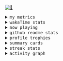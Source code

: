 [![🐙](https://hits.seeyoufarm.com/api/count/incr/badge.svg?url=https%3A%2F%2Fgithub.com%2Fktnkk%2Fhit-counter&count_bg=%23070707&title_bg=%23070707&icon=&icon_color=%23E7E7E7&title=visitors&edge_flat=true)](https://hits.seeyoufarm.com)

<details>
  <summary> <samp>my metrics</samp></summary>
  
  <br>
  
 ![🐳](https://github.com/kkhys/kkhys/blob/main/github-metrics.svg)
  
  ***
</details>

<details>
  <summary> <samp>wakaTime stats</samp></summary>
  
  <br>
  
<!--START_SECTION:waka-->
![Code Time](http://img.shields.io/badge/Code%20Time-5%2C176%20hrs%204%20mins-blue)

**🐱 My GitHub Data** 

> 📦 5.2 MB Used in GitHub's Storage 
 > 
> 🏆 2,789 Contributions in the Year 2024
 > 
> 💼 Opted to Hire
 > 
> 📜 9 Public Repositories 
 > 
> 🔑 23 Private Repositories 
 > 
**I'm a Night 🦉** 

```text
🌞 Morning                15468 commits       ███████░░░░░░░░░░░░░░░░░░   27.55 % 
🌆 Daytime                10907 commits       █████░░░░░░░░░░░░░░░░░░░░   19.42 % 
🌃 Evening                26089 commits       ████████████░░░░░░░░░░░░░   46.46 % 
🌙 Night                  3687 commits        ██░░░░░░░░░░░░░░░░░░░░░░░   06.57 % 
```
📅 **I'm Most Productive on Sunday** 

```text
Monday                   5867 commits        ███░░░░░░░░░░░░░░░░░░░░░░   10.45 % 
Tuesday                  7398 commits        ███░░░░░░░░░░░░░░░░░░░░░░   13.18 % 
Wednesday                7735 commits        ███░░░░░░░░░░░░░░░░░░░░░░   13.78 % 
Thursday                 7962 commits        ████░░░░░░░░░░░░░░░░░░░░░   14.18 % 
Friday                   8203 commits        ████░░░░░░░░░░░░░░░░░░░░░   14.61 % 
Saturday                 8873 commits        ████░░░░░░░░░░░░░░░░░░░░░   15.80 % 
Sunday                   10113 commits       █████░░░░░░░░░░░░░░░░░░░░   18.01 % 
```


📊 **This Week I Spent My Time On** 

```text
🕑︎ Time Zone: Asia/Tokyo

💬 Programming Languages: 
Other                    34 hrs 1 min        ██████████████░░░░░░░░░░░   56.55 % 
Java                     13 hrs 21 mins      ██████░░░░░░░░░░░░░░░░░░░   22.19 % 
TypeScript               6 hrs 14 mins       ███░░░░░░░░░░░░░░░░░░░░░░   10.37 % 
CSS                      1 hr 27 mins        █░░░░░░░░░░░░░░░░░░░░░░░░   02.42 % 
JSON                     54 mins             ░░░░░░░░░░░░░░░░░░░░░░░░░   01.50 % 

🔥 Editors: 
Chrome                   43 hrs 4 mins       ██████████████████░░░░░░░   71.59 % 
IntelliJ IDEA            13 hrs 29 mins      ██████░░░░░░░░░░░░░░░░░░░   22.44 % 
WebStorm                 3 hrs 34 mins       █░░░░░░░░░░░░░░░░░░░░░░░░   05.95 % 
DataGrip                 0 secs              ░░░░░░░░░░░░░░░░░░░░░░░░░   00.02 % 

💻 Operating System: 
Mac                      60 hrs 10 mins      █████████████████████████   100.00 % 
```


 Last Updated on 2024/11/27 18:54:15 UTC
<!--END_SECTION:waka-->
  
  ***
</details>


<details>
  <summary> <samp>now playing</samp></summary>
  
  <br>
 
 [![🐟](https://spotify-github-profile.vercel.app/api/view?uid=31ryofms4dnv7mrohhepo4c4zgqu&cover_image=true&theme=default&show_offline=false&background_color=121212&bar_color=53b14f&bar_color_cover=false)](https://open.spotify.com/user/31ryofms4dnv7mrohhepo4c4zgqu)
  
  ***
</details>

<details>
  <summary> <samp>github readme stats</samp></summary>
  
  <br>
  
 <p align="left"> 
  <img alt="🐠" src="https://github-readme-stats.vercel.app/api?username=kkhys&count_private=true&show_icons=true&theme=dark&include_all_commits=true" />
  <img alt="🐟" src="https://github-readme-stats.vercel.app/api/top-langs/?username=kkhys&layout=compact&theme=dark&langs_count=10&hide=HTML,CSS,SCSS" />
</p>
  
  ***
</details>

<details>
  <summary> <samp>profile trophies</samp></summary>
  
  <br>
  
  [![🐬](https://github-profile-trophy.vercel.app/?username=kkhys&rank=SECRET,SSS,SS,S,AAA,AA,A&theme=darkhub&row=1&margin-w=10&no-bg=true)](https://github.com/ryo-ma/github-profile-trophy)
  
  ***
</details>

<details>
  <summary> <samp>summary cards</samp></summary>
  
  <br>
  
  ![🐋](https://github-profile-summary-cards.vercel.app/api/cards/profile-details?username=kkhys&theme=github_dark)
  ![🦑](https://github-profile-summary-cards.vercel.app/api/cards/repos-per-language?username=kkhys&theme=github_dark)
  ![🦭](https://github-profile-summary-cards.vercel.app/api/cards/most-commit-language?username=kkhys&theme=github_dark)
  ![🦀](https://github-profile-summary-cards.vercel.app/api/cards/stats?username=kkhys&theme=github_dark)
  ![🦈](https://github-profile-summary-cards.vercel.app/api/cards/productive-time?username=kkhys&theme=github_dark)
  
  ***
</details>

<details>
  <summary> <samp>streak stats</samp></summary>
  
  <br>
  
  [![🐠](http://github-readme-streak-stats.herokuapp.com?user=kkhys&theme=dark)](https://git.io/streak-stats)
  
  ***
</details>

<details>
  <summary> <samp>activity graph</samp></summary>
  
  <br>
  
  [![🐡](https://github-readme-activity-graph.vercel.app/graph?username=kkhys&theme=xcode)](https://github.com/ashutosh00710/github-readme-activity-graph)
  
  ***
</details>
